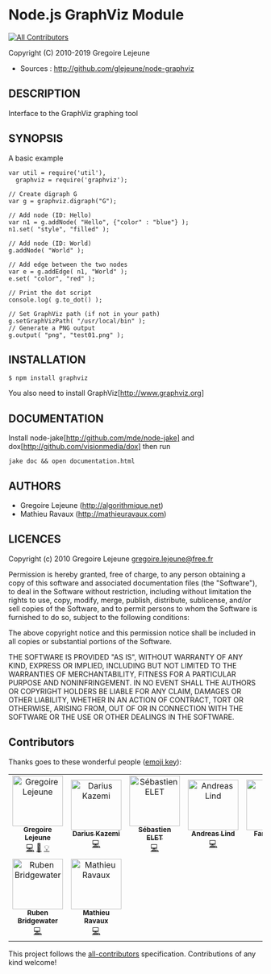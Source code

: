 # Node.js GraphViz Module

[![All Contributors](https://img.shields.io/badge/all_contributors-9-orange.svg?style=flat-square)](#contributors)

Copyright (C) 2010-2019 Gregoire Lejeune

* Sources : http://github.com/glejeune/node-graphviz

## DESCRIPTION

Interface to the GraphViz graphing tool

## SYNOPSIS

A basic example

```
var util = require('util'),
  graphviz = require('graphviz');

// Create digraph G
var g = graphviz.digraph("G");

// Add node (ID: Hello)
var n1 = g.addNode( "Hello", {"color" : "blue"} );
n1.set( "style", "filled" );

// Add node (ID: World)
g.addNode( "World" );

// Add edge between the two nodes
var e = g.addEdge( n1, "World" );
e.set( "color", "red" );

// Print the dot script
console.log( g.to_dot() );

// Set GraphViz path (if not in your path)
g.setGraphVizPath( "/usr/local/bin" );
// Generate a PNG output
g.output( "png", "test01.png" );
```

## INSTALLATION

```
$ npm install graphviz
```

You also need to install GraphViz[http://www.graphviz.org]

## DOCUMENTATION

Install node-jake[http://github.com/mde/node-jake] and dox[http://github.com/visionmedia/dox] then run

```
jake doc && open documentation.html
```

## AUTHORS

* Gregoire Lejeune (http://algorithmique.net)
* Mathieu Ravaux (http://mathieuravaux.com)

## LICENCES

Copyright (c) 2010 Gregoire Lejeune <gregoire.lejeune@free.fr>

Permission is hereby granted, free of charge, to any person obtaining a copy
of this software and associated documentation files (the "Software"), to deal
in the Software without restriction, including without limitation the rights
to use, copy, modify, merge, publish, distribute, sublicense, and/or sell
copies of the Software, and to permit persons to whom the Software is
furnished to do so, subject to the following conditions:

The above copyright notice and this permission notice shall be included in
all copies or substantial portions of the Software.

THE SOFTWARE IS PROVIDED "AS IS", WITHOUT WARRANTY OF ANY KIND, EXPRESS OR
IMPLIED, INCLUDING BUT NOT LIMITED TO THE WARRANTIES OF MERCHANTABILITY,
FITNESS FOR A PARTICULAR PURPOSE AND NONINFRINGEMENT. IN NO EVENT SHALL THE
AUTHORS OR COPYRIGHT HOLDERS BE LIABLE FOR ANY CLAIM, DAMAGES OR OTHER
LIABILITY, WHETHER IN AN ACTION OF CONTRACT, TORT OR OTHERWISE, ARISING FROM,
OUT OF OR IN CONNECTION WITH THE SOFTWARE OR THE USE OR OTHER DEALINGS IN
THE SOFTWARE.


## Contributors

Thanks goes to these wonderful people ([emoji key](https://github.com/kentcdodds/all-contributors#emoji-key)):

<!-- ALL-CONTRIBUTORS-LIST:START - Do not remove or modify this section -->
<!-- prettier-ignore -->
<table><tr><td align="center"><a href="http://lejeun.es"><img src="https://avatars1.githubusercontent.com/u/15168?v=4" width="100px;" alt="Gregoire Lejeune"/><br /><sub><b>Gregoire Lejeune</b></sub></a><br /><a href="https://github.com/glejeune/node-graphviz/commits?author=glejeune" title="Code">💻</a> <a href="https://github.com/glejeune/node-graphviz/commits?author=glejeune" title="Documentation">📖</a> <a href="#example-glejeune" title="Examples">💡</a></td><td align="center"><a href="https://tinysubversions.com"><img src="https://avatars3.githubusercontent.com/u/266454?v=4" width="100px;" alt="Darius Kazemi"/><br /><sub><b>Darius Kazemi</b></sub></a><br /><a href="https://github.com/glejeune/node-graphviz/commits?author=dariusk" title="Code">💻</a></td><td align="center"><a href="https://github.com/SebastienElet"><img src="https://avatars0.githubusercontent.com/u/541937?v=4" width="100px;" alt="Sébastien ELET"/><br /><sub><b>Sébastien ELET</b></sub></a><br /><a href="https://github.com/glejeune/node-graphviz/commits?author=SebastienElet" title="Code">💻</a></td><td align="center"><a href="https://github.com/papandreou"><img src="https://avatars3.githubusercontent.com/u/373545?v=4" width="100px;" alt="Andreas Lind"/><br /><sub><b>Andreas Lind</b></sub></a><br /><a href="https://github.com/glejeune/node-graphviz/commits?author=papandreou" title="Code">💻</a></td><td align="center"><a href="http://www.blakmatrix.com"><img src="https://avatars3.githubusercontent.com/u/91209?v=4" width="100px;" alt="Farrin Reid"/><br /><sub><b>Farrin Reid</b></sub></a><br /><a href="https://github.com/glejeune/node-graphviz/commits?author=blakmatrix" title="Code">💻</a></td><td align="center"><a href="https://pahen.se"><img src="https://avatars3.githubusercontent.com/u/353888?v=4" width="100px;" alt="Patrik Henningsson"/><br /><sub><b>Patrik Henningsson</b></sub></a><br /><a href="https://github.com/glejeune/node-graphviz/commits?author=pahen" title="Code">💻</a></td><td align="center"><a href="https://github.com/pooriaazimi"><img src="https://avatars2.githubusercontent.com/u/814637?v=4" width="100px;" alt="Pooria Azimi"/><br /><sub><b>Pooria Azimi</b></sub></a><br /><a href="https://github.com/glejeune/node-graphviz/commits?author=pooriaazimi" title="Code">💻</a></td></tr><tr><td align="center"><a href="https://twitter.com/BridgeAR"><img src="https://avatars2.githubusercontent.com/u/8822573?v=4" width="100px;" alt="Ruben Bridgewater"/><br /><sub><b>Ruben Bridgewater</b></sub></a><br /><a href="https://github.com/glejeune/node-graphviz/commits?author=BridgeAR" title="Code">💻</a></td><td align="center"><a href="https://github.com/mathieuravaux"><img src="https://avatars1.githubusercontent.com/u/38495?v=4" width="100px;" alt="Mathieu Ravaux"/><br /><sub><b>Mathieu Ravaux</b></sub></a><br /><a href="https://github.com/glejeune/node-graphviz/commits?author=mathieuravaux" title="Code">💻</a></td></tr></table>

<!-- ALL-CONTRIBUTORS-LIST:END -->

This project follows the [all-contributors](https://github.com/kentcdodds/all-contributors) specification. Contributions of any kind welcome!
